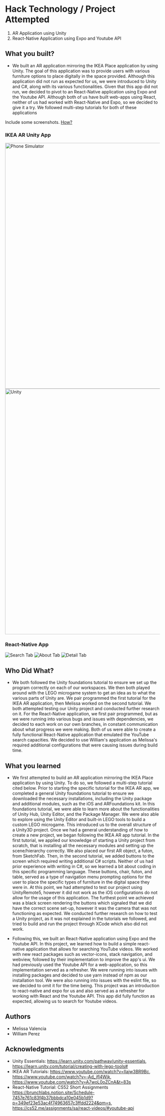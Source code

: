 # Hack Technology / Project Attempted
1. AR Application using Unity
2. React-Native Application using Expo and Youtube API
## What you built? 
- We built an AR application mirroring the IKEA Place application by using Unity. The goal of this application was to provide users with various furniture options to place digitally in the space provided. Although this application did not run as expected for us, we were introduced to Unity and C#, along with its various functionalities. Given that this app did not run, we decided to pivot to an React-Native application using Expo and the Youtube API. Although both of us have built web-apps using React, neither of us had worked with React-Native and Expo, so we decided to give it a try. We followed multi-step tutorials for both of these applications

Include some screenshots.
[How?](https://help.github.com/articles/about-readmes/#relative-links-and-image-paths-in-readme-files)

### IKEA AR Unity App
<img width="800" alt="Phone Simulator" src="https://user-images.githubusercontent.com/72226780/191085119-39df8157-f595-4460-8dd6-364ed6ea7d49.png">
<img width="800" alt="Unity" src="https://user-images.githubusercontent.com/72226780/191085207-110c4d8d-c104-412c-8aa1-303329a605b9.png">

### React-Native App
![Search Tab](https://user-images.githubusercontent.com/72226780/191083025-c4077911-8d65-4053-af2c-05013a1e776a.jpeg)
![About Tab](https://user-images.githubusercontent.com/72226780/191083043-839d6530-5db8-4fd9-bff8-e4c4c4a56623.jpeg)
![Detail Tab](https://user-images.githubusercontent.com/72226780/191083059-06f61e6f-1e82-4626-bb4d-5bd10f48f5b4.jpeg)

## Who Did What?
- We both followed the Unity foundations tutorial to ensure we set up the program correctly on each of our workspaces. We then both played around with the LEGO microgame system to get an idea as to what the various parts of Unity are. We pair programmed the first tutorial for the IKEA AR application, then Melissa worked on the second tutorial. We both attempted testing our Unity project and conducted further research on it. For the React-Native application, we first pair programmed, but as we were running into various bugs and issues with dependencies, we decided to each work on our own branches, in constant communication about what progress we were making. Both of us were able to create a fully functional React-Native application that emulated the YouTube search capacities. We decided to use William's application as Melissa's required additional configurations that were causing issues during build time. 

## What you learned
- We first attempted to build an AR application mirroring the IKEA Place application by using Unity. To do so, we followed a multi-step tutorial cited below. Prior to starting the specific tutorial for the IKEA AR app, we completed a general Unity foundations tutorial to ensure we downloaded the necessary installations, including the Unity package and additional modules, such as the iOS and ARFoundations kit. In this foundations tutorial, we were able to learn more about the functionalities of Unity Hub, Unity Editor, and the Package Manager. We were also able to explore using the Unity Editor and built-in LEGO tools to build a custom LEGO microgame. This introduced us to the overall structure of a Unity3D project. Once we had a general understanding of how to create a new project, we began following the IKEA AR app tutorial. In the first tutorial, we applied our knowledge of starting a Unity project from scratch, that is installing all the necessary modules and setting up the scene/hierarchy correctly. We also placed our first AR object, a futon, from SketchFab. Then, in the second tutorial, we added buttons to the screen which required writing additional C# scripts. Neither of us had prior experience with writing in C#, so we learned a bit about coding in this specific programming language. These buttons, chair, futon, and table, served as a type of navigation menu prompting options for the user to place the specific types of furniture in the digital space they were in. At this point, we had attempted to test our project using UnityRemote5, however it did not work as the iOS configurations do not allow for the usage of this application. The furthest point we achieved was a black screen rendering the buttons which signaled that we did have the correct scene set-up, however it was the camera that was not functioning as expected. We conducted further research on how to test a Unity project, as it was not explained in the tutorials we followed, and tried to build and run the project through XCode which also did not work. 

- Following this, we built an React-Native application using Expo and the Youtube API. In this project, we learned how to build a simple react-native application that allows for searching YouTube videos. We worked with new react packages such as vector-icons, stack navigation, and webview, followed by their implementation to improve the app's ui. We had previously used the Youtube API for a web-application, so this implementation served as a refresher. We were running into issues with installing packages and decided to use yarn instead of npm as our installation tool. We were also running into issues with the eslint file, so we decided to omit it for the time being. This project was an introduction to react-native and expo for us and also served as a refresher for working with React and the Youtube API. This app did fully function as expected, allowing us to search for Youtube videos. 

## Authors
- Melissa Valencia
- William Perez


## Acknowledgments
- Unity Essentials: https://learn.unity.com/pathway/unity-essentials, https://learn.unity.com/tutorial/creating-with-lego-tools#
- IKEA AR Tutorials: https://www.youtube.com/watch?v=Ilajw3BR9Bc, https://www.youtube.com/watch?v=-Ad_jfl4Wjk, https://www.youtube.com/watch?v=A7woL0oZCnA&t=83s
- React-Native Tutorial: CS52 Short Assignments https://brunchlabs.notion.site/Schedule-7457e761c83f4b37bbbdca10e045b1d9?p=349ef23e53ac4f74963657c3ffdd2224&pm=s, https://cs52.me/assignments/sa/react-videos/#youtube-api
